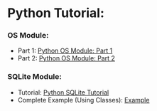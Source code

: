 # Python Tutorial:

### OS Module:
* Part 1: [Python OS Module: Part 1](os_module/os_module_1.md)
* Part 2: [Python OS Module: Part 2](os_module/os_module_2.md)

### SQLite Module:
* Tutorial: [Python SQLite Tutorial](python_sqlite_module/python_sqlite_tutorial.md)
* Complete Example (Using Classes): [Example](python_sqlite_module/sqlite_example_using_classes.md)